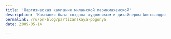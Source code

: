 ```yaml
---
title: 'Партизнаская кампания миланской парикмахенской'
description: 'Кампания была создана художником и дизайнером Алессандро Асеррой для элитной парикмахерской в Милане, под названием &quot;Дети улицы&quot; - Les garcons de la rue. В ходе кампании двое были одеты в костюмы волоса и ножниц, и волос убегал от ножниц-преследователя.'
permalink: /ru/pr-blog/partizanskaya-pogonya
date: 2009-05-14

---
```


<object width="425" height="344"><param name="movie" value="http://www.youtube.com/v/z0kGyg3qLcQ&hl=ru&fs=1"></param><param name="allowFullScreen" value="true"></param><param name="allowscriptaccess" value="always"></param><embed src="http://www.youtube.com/v/z0kGyg3qLcQ&amp;hl=ru&amp;fs=1" type="application/x-shockwave-flash" allowscriptaccess="always" allowfullscreen="true" width="425" height="344"></embed></object>

